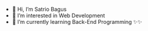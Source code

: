 - 👋 Hi, I’m Satrio Bagus
- 👀 I’m interested in Web Development
- 🌱 I’m currently learning Back-End Programming
✨✨
<!---
Satrio-Bagus/Satrio-Bagus is a  special  repository because its `README.md` (this file) appears on your GitHub profile.
You can click the Preview link to take a look at your changes.
--->
